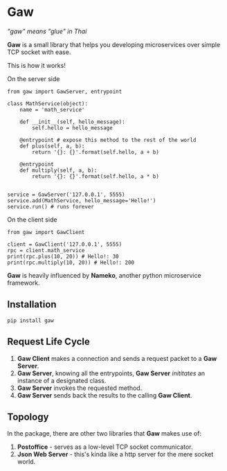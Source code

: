 # Gaw
 
*"gaw" means "glue" in Thai*

**Gaw** is a small library that helps you developing microservices over simple TCP socket with ease.

This is how it works!

On the server side

```
from gaw import GawServer, entrypoint

class MathService(object):
    name = 'math_service'

    def __init__(self, hello_message):
        self.hello = hello_message

    @entrypoint # expose this method to the rest of the world
    def plus(self, a, b):
        return '{}: {}'.format(self.hello, a + b)

    @entrypoint
    def multiply(self, a, b):
        return '{}: {}'.format(self.hello, a * b)


service = GawServer('127.0.0.1', 5555)
service.add(MathService, hello_message='Hello!')
service.run() # runs forever
```

On the client side

```
from gaw import GawClient

client = GawClient('127.0.0.1', 5555)
rpc = client.math_service
print(rpc.plus(10, 20)) # Hello!: 30
print(rpc.multiply(10, 20)) # Hello!: 200
```

**Gaw** is heavily influenced by **Nameko**, another python microservice framework.

## Installation

```
pip install gaw
```

## Request Life Cycle

1. **Gaw Client** makes a connection and sends a request packet to a **Gaw Server**.
2. **Gaw Server**, knowing all the entrypoints, **Gaw Server** *inititates* an instance of a designated class.
3. **Gaw Server** invokes the requested method.
4. **Gaw Server** sends back the results to the calling **Gaw Client**.


## Topology

In the package, there are other two libraries that **Gaw** makes use of:

1. **Postoffice** - serves as a low-level TCP socket communicator.
2. **Json Web Server** - this's kinda like a http server for the mere socket world.
